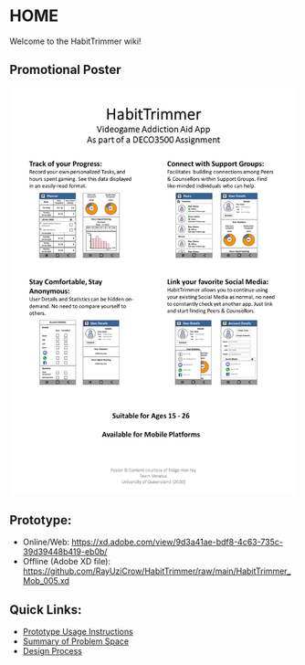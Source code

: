 # HOME
Welcome to the HabitTrimmer wiki!

## Promotional Poster
![](https://github.com/RayUziCrow/HabitTrimmer/blob/main/wiki/promo/poster.png)

## Prototype:
* Online/Web:
https://xd.adobe.com/view/9d3a41ae-bdf8-4c63-735c-39d39448b419-eb0b/
* Offline (Adobe XD file):
https://github.com/RayUziCrow/HabitTrimmer/raw/main/HabitTrimmer_Mob_005.xd

## Quick Links:
* [Prototype Usage Instructions](https://github.com/RayUziCrow/HabitTrimmer/wiki/Prototype-Usage-Instructions)
* [Summary of Problem Space](https://github.com/RayUziCrow/HabitTrimmer/wiki/Summary-of-Problem-Space)
* [Design Process](https://github.com/RayUziCrow/HabitTrimmer/wiki/Design-Process)

